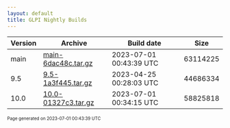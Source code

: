 ```yaml
---
layout: default
title: GLPI Nightly Builds
---
```


Version|Archive|Build date|Size
---|---|---|---
main|[main-6dac48c.tar.gz](main-6dac48c.tar.gz)|2023-07-01 00:43:39 UTC|63114225
9.5|[9.5-1a3f445.tar.gz](9.5-1a3f445.tar.gz)|2023-04-25 00:28:03 UTC|44686334
10.0|[10.0-01327c3.tar.gz](10.0-01327c3.tar.gz)|2023-07-01 00:34:15 UTC|58825818

<font size="1">Page generated on 2023-07-01 00:43:39 UTC</font>
